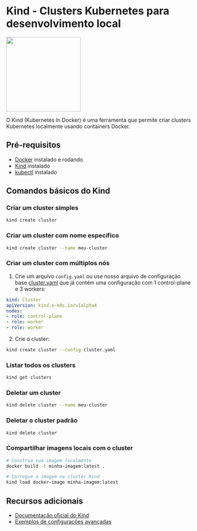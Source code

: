 # Kind - Clusters Kubernetes para desenvolvimento local

<img src="https://kind.sigs.k8s.io/logo/logo.png" width="200"/>

O Kind (Kubernetes In Docker) é uma ferramenta que permite criar clusters Kubernetes localmente usando containers Docker.


## Pré-requisitos

- [Docker](https://docs.docker.com/get-docker/) instalado e rodando
- [Kind](https://kind.sigs.k8s.io/docs/user/quick-start/#installation) instalado
- [kubectl](https://kubernetes.io/docs/tasks/tools/install-kubectl/) instalado

## Comandos básicos do Kind

### Criar um cluster simples

```bash
kind create cluster
```

### Criar um cluster com nome específico

```bash
kind create cluster --name meu-cluster
```

### Criar um cluster com múltiplos nós

1. Crie um arquivo `config.yaml` ou use nosso arquivo de configuração base [cluster.yaml](./cluster.yaml) que já contém uma configuração com 1 control-plane e 3 workers:

```yaml
kind: Cluster
apiVersion: kind.x-k8s.io/v1alpha4
nodes:
- role: control-plane
- role: worker
- role: worker
```

2. Crie o cluster:

```bash
kind create cluster --config cluster.yaml
```

### Listar todos os clusters

```bash
kind get clusters
```

### Deletar um cluster

```bash
kind delete cluster --name meu-cluster
```

### Deletar o cluster padrão

```bash
kind delete cluster
```

### Compartilhar imagens locais com o cluster

```bash
# Construa sua imagem localmente
docker build -t minha-imagem:latest .

# Carregue a imagem no cluster Kind
kind load docker-image minha-imagem:latest
```

## Recursos adicionais

- [Documentação oficial do Kind](https://kind.sigs.k8s.io/)
- [Exemplos de configurações avançadas](https://kind.sigs.k8s.io/docs/user/configuration/)
